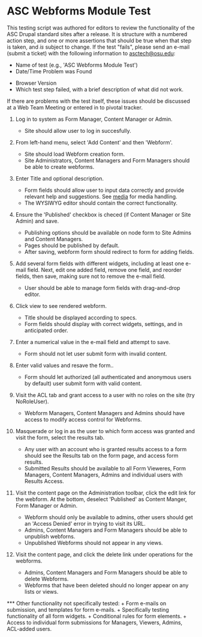 ASC Webforms Module Test
===============================

This testing script was authored for editors to review the functionality of the ASC
Drupal standard sites after a release. It is structure with a numbered action step,
and one or more assertions that should be true when that step is taken, and _is_
subject to change. If the test "fails", please send an e-mail (submit a ticket)
with the following information to asctech@osu.edu:
+   Name of test (e.g., 'ASC Webforms Module Test')
+   Date/Time Problem was Found
*   Browser Version
*   Which test step failed, with a brief description of what did not work.

If there are problems with the test itself, these issues should be discussed at
a Web Team Meeting or entered in to pivotal tracker.

1.  Log in to system as Form Manager, Content Manager or Admin.
    +   Site should allow user to log in succesfully.


2.  From left-hand menu, select 'Add Content' and then 'Webform'.
    +   Site should load Webform creation form.
    +   Site Administrators, Content Managers and Form Managers should be able to create webforms.


3.  Enter Title and optional description.
    +   Form fields should allow user to input data correctly and provide relevant
    help and suggestions. See [media](asc_media.md) for media handling.
    +    The WYSIWYG editor should contain the correct functionality.


4.  Ensure the 'Published' checkbox is checed (if Content Manager or Site Admin) and save.
    +   Publishing options should be available on node form to Site Admins and Content Managers.
    +   Pages should be published by default.
    +   After saving, webform form should redirect to form for adding fields.


5.  Add several form fields with different widgets, including at least one e-mail field. Next, edit one added field, remove one field, and reorder fields, then save, making sure not to remove the e-mail field.
    +   User should be able to manage form fields with drag-and-drop editor.
    

6.  Click view to see rendered webform.
    +   Title should be displayed according to specs.
    +   Form fields should display with correct widgets, settings, and in anticipated order.


7.  Enter a numerical value in the e-mail field and attempt to save.
    +   Form should not let user submit form with invalid content.


8.  Enter valid values and resave the form..
    +   Form should let authorized (all authenticated and anonymous users by default) user submit form with valid content.


9. Visit the ACL tab and grant access to a user with no roles on the site (try NoRoleUser).
    +   Webform Managers, Content Managers and Admins should have access to modify access control for Webforms.
    

10. Masquerade or log in as the user to which form access was granted and visit the form, select the results tab.
    +   Any user with an account who is granted results access to a form should see the Results tab on the form page, and access form results.
    +   Submitted Results should be available to all Form Vieweres, Form Managers, Content Managers, Admins and individual users with Results Access.


11. Visit the content page on the Administration toolbar, click the edit link
    for the webform. At the bottom, deselect 'Published' as Content Manger, Form Manager or Admin.
    +   Webform should only be available to admins, other users should get an
       'Access Denied' error in trying to visit its URL.
    +   Admins, Content Managers and Form Managers should be able to unpublish webforns.
    +   Unpublished Webforms should not appear in any views.


12. Visit the content page, and click the delete link under operations for the
    webforms.
    +   Admins, Content Managers and Form Managers should be able to delete Webforms.
    +   Webforms that have been deleted should no longer appear on any lists
      or views.


*** Other functionality not specifically tested:
    +   Form e-mails on submission, and templates for form e-mails.
    +   Specifically testing functionality of all form widgets.
    +   Conditional rules for form elements.
    +   Access to individual form submissions for Managers, Viewers, Admins, ACL-added users.
    
